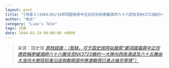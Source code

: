 ```yaml
---
layout: post
title: "[待录入]1944/03/19郑洞国电蒋中正何应钦称廖耀湘师六十六团攻克NX3723敌约一大队向西南溃退及六十五团由大洛向大树班前进沿途与敌两个中队激战现已进占伦京等情"
author: "电文"
category: "Liao's Tele"
tags: 分类
date: 1944-03-19 00:00:00 +0000
---
```

> 来源：国史馆 [*原档链接：（暂缺，可于国史馆网站搜索“鄭洞國電蔣中正何應欽稱廖耀湘師六十六團攻克NX3723敵約一大隊向西南潰退及六十五團由大洛向大樹班前進沿途與敵兩個中隊激戰現已進占倫京等情”）*]()
